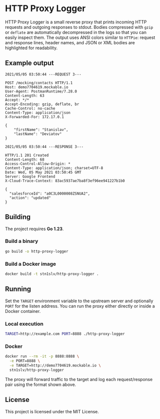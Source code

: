 # HTTP Proxy Logger

HTTP Proxy Logger is a small reverse proxy that prints incoming HTTP requests
and outgoing responses to stdout. Bodies compressed with `gzip` or `deflate`
are automatically decompressed in the logs so that you can easily inspect them.
The output uses ANSI colors similar to `HTTPie`: request and response lines,
header names, and JSON or XML bodies are highlighted for readability.

## Example output

```
2021/05/05 03:50:44 ---REQUEST 3---

POST /mocking/contacts HTTP/1.1
Host: demo7704619.mockable.io
User-Agent: PostmanRuntime/7.28.0
Content-Length: 63
Accept: */*
Accept-Encoding: gzip, deflate, br
Cache-Control: no-cache
Content-Type: application/json
X-Forwarded-For: 172.17.0.1

{
    "firstName": "Stanislav",
    "lastName": "Deviatov"
}

2021/05/05 03:50:44 ---RESPONSE 3---

HTTP/1.1 201 Created
Content-Length: 68
Access-Control-Allow-Origin: *
Content-Type: application/json; charset=UTF-8
Date: Wed, 05 May 2021 03:50:45 GMT
Server: Google Frontend
X-Cloud-Trace-Context: 83ac5937ae7ba8f3ef96ee941227b1b0

{
  "salesforceId": "a0C3L0000008ZSNUA2",
  "action": "updated"
}
```

## Building

The project requires **Go 1.23**.

### Build a binary

```bash
go build -o http-proxy-logger
```

### Build a Docker image

```bash
docker build -t stn1slv/http-proxy-logger .
```

## Running

Set the `TARGET` environment variable to the upstream server and optionally
`PORT` for the listen address. You can run the proxy either directly or inside
a Docker container.

### Local execution

```bash
TARGET=http://example.com PORT=8888 ./http-proxy-logger
```

### Docker

```bash
docker run --rm -it -p 8888:8888 \
  -e PORT=8888 \
  -e TARGET=http://demo7704619.mockable.io \
  stn1slv/http-proxy-logger
```

The proxy will forward traffic to the target and log each request/response pair
using the format shown above.

## License

This project is licensed under the MIT License.
